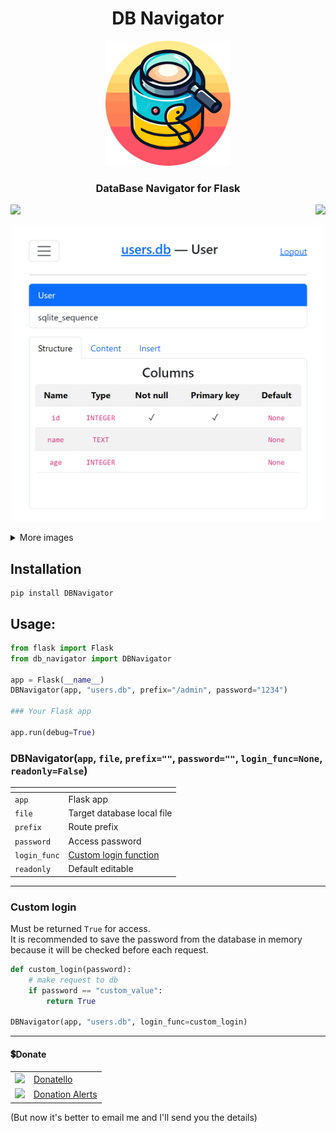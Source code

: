 <h1 align="center">DB Navigator</h1>
<p align="center">
    <img src="https://raw.githubusercontent.com/SuperZombi/DBNavigator/main/github/images/logo.png" width="200">
</p>
<h3 align="center">DataBase Navigator for Flask</h3>
<p align="right">
    <img align="left" src="https://shields.io/badge/version-v0.1.2-blue">
    <a href="#donate"><img src="https://shields.io/badge/💲-Support_the_Project-green"></a>
</p>
<p align="center">
    <img width="500px" src="https://raw.githubusercontent.com/SuperZombi/DBNavigator/main/github/images/preview.png">
</p>

<details>
<summary>More images</summary>
<p align="center">
    <img width="500px" src="https://raw.githubusercontent.com/SuperZombi/DBNavigator/main/github/images/preview_dark.png"></br>
    <img width="500px" src="https://raw.githubusercontent.com/SuperZombi/DBNavigator/main/github/images/preview_edit.png"></br>
    <img width="500px" src="https://raw.githubusercontent.com/SuperZombi/DBNavigator/main/github/images/preview_sql.png">
</p>
</details>


## Installation
```
pip install DBNavigator
```

## Usage:
```python
from flask import Flask
from db_navigator import DBNavigator

app = Flask(__name__)
DBNavigator(app, "users.db", prefix="/admin", password="1234")

### Your Flask app

app.run(debug=True)
```

### DBNavigator(`app`, `file`, `prefix=""`, `password=""`, `login_func=None`, `readonly=False`)
| <!-- --> | <!-- --> |
|----------|----------|
| `app`    | Flask app |
| `file`   | Target database local file|
| `prefix`   | Route prefix |
| `password`   | Access password |
| `login_func`   | [Custom login function](#custom-login) |
| `readonly`   | Default editable |

<hr>

### Custom login
Must be returned `True` for access.<br>
It is recommended to save the password from the database in memory because it will be checked before each request.
```python
def custom_login(password):
	# make request to db
	if password == "custom_value":
		return True	

DBNavigator(app, "users.db", login_func=custom_login)
```


<hr>

#### 💲Donate

<table>
  <tr>
    <td>
       <img width="18px" src="https://www.google.com/s2/favicons?domain=https://donatello.to&sz=256">
    </td>
    <td>
      <a href="https://donatello.to/super_zombi">Donatello</a>
    </td>
  </tr>
  <tr>
    <td>
       <img width="18px" src="https://www.google.com/s2/favicons?domain=https://www.donationalerts.com&sz=256">
    </td>
    <td>
      <a href="https://www.donationalerts.com/r/super_zombi">Donation Alerts</a>
    </td>
  </tr>
</table>
    
(But now it's better to email me and I'll send you the details)
